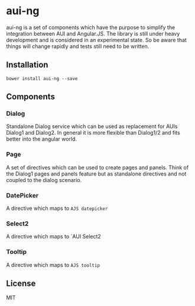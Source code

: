 # aui-ng

aui-ng is a set of components which have the purpose to simplify the integration between AUI and Angular.JS.
The library is still under heavy development and is considered in an experimental state. So be aware that
things will change rapidly and tests still need to be written.

## Installation

```
bower install aui-ng --save
```

## Components

### Dialog

Standalone Dialog service which can be used as replacement for AUIs Dialog1 and Dialog2.
In general it is more flexible than Dialog1/2 and fits better into the angular world.

### Page

A set of directives which can be used to create pages and panels. Think of the Dialog1 pages and
panels feature but as standalone directives and not coupled to the dialog scenario.

### DatePicker

A directive which maps to `AJS datepicker`

### Select2

A directive which maps to `AUI Select2

### Tooltip

A directive which maps to `AJS tooltip`

## License
MIT